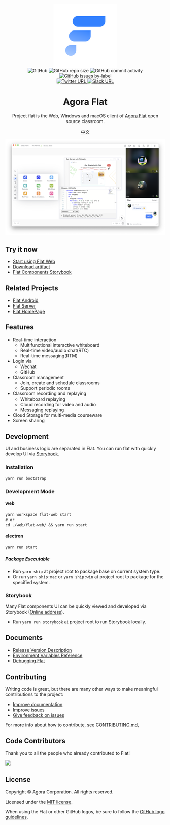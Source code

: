 <div align="center">
    <img width="200" height="200" style="display: block;" src="./assets/flat-logo.svg">
</div>

<div align="center">
    <img alt="GitHub" src="https://img.shields.io/github/license/netless-io/flat?color=9cf&style=flat-square">
    <img alt="GitHub repo size" src="https://img.shields.io/github/repo-size/netless-io/flat?color=9cf&style=flat-square">
    <img alt="GitHub commit activity" src="https://img.shields.io/github/commit-activity/m/netless-io/flat?color=9cf&style=flat-square">
    <a target="_blank" href="https://github.com/netless-io/flat/issues?q=is%3Aissue+is%3Aopen+label%3A%22good+first+issue%22">
        <img alt="GitHub issues by-label" src="https://img.shields.io/github/issues/netless-io/flat/good%20first%20issue?color=9cf&label=good%20first%20issue&style=flat-square">
    </a>
    <br>
    <a target="_blank" href="https://twitter.com/AgoraFlat">
    <img alt="Twitter URL" src="https://img.shields.io/badge/Twitter-AgoraFlat-9cf.svg?logo=twitter&style=flat-square">
    </a>
    <a target="_blank" href="https://github.com/netless-io/flat/issues/926">
        <img alt="Slack URL" src="https://img.shields.io/badge/Slack-AgoraFlat-9cf.svg?logo=slack&style=flat-square">
    </a>
</div>

<div align="center">
    <h1>Agora Flat</h1>
    <p>Project flat is the Web, Windows and macOS client of <a href="https://flat.whiteboard.agora.io/en/">Agora Flat</a> open source classroom.</p>
    <p><a href="./README-zh.md">中文</a></p>
    <img src="./assets/flat-showcase-en.png">
</div>

## Try it now

- [Start using Flat Web][flat-web]
- [Download artifact][flat-homepage]
- [Flat Components Storybook][flat-storybook]

## Related Projects

- [Flat Android][flat-android]
- [Flat Server][flat-server]
- [Flat HomePage][flat-homepage]

## Features

- Real-time interaction
    - Multifunctional interactive whiteboard
    - Real-time video/audio chat(RTC)
    - Real-time messaging(RTM)
- Login via
    - Wechat
    - GitHub
- Classroom management
    - Join, create and schedule classrooms
    - Support periodic rooms
- Classroom recording and replaying
    - Whiteboard replaying
    - Cloud recording for video and audio
    - Messaging replaying
- Cloud Storage for multi-media courseware
- Screen sharing

## Development

UI and business logic are separated in Flat. You can run flat with quickly develop UI via [Storybook](#storybook).

### Installation

```shell
yarn run bootstrap
```

### Development Mode

#### web

```shell
yarn workspace flat-web start
# or
cd ./web/flat-web/ && yarn run start
```

#### electron

```shell
yarn run start
```

##### Package Executable

- Run `yarn ship` at project root to package base on current system type.
- Or run `yarn ship:mac` or `yarn ship:win` at project root to package for the specified system.

### Storybook

Many Flat components UI can be quickly viewed and developed via Storybook ([Online address][flat-storybook]).

- Run `yarn run storybook` at project root to run Storybook locally.

## Documents

- [Release Version Description](docs/releases)
- [Environment Variables Reference](docs/env/README.md)
- [Debugging Flat](docs/debugging/README.md)

## Contributing

Writing code is great, but there are many other ways to make meaningful contributions to the project:

* [Improve documentation](CONTRIBUTING.md#improve-documentation)
* [Improve issues](CONTRIBUTING.md#improve-issues)
* [Give feedback on issues](CONTRIBUTING.md#give-feedback-on-issues)

For more info about how to contribute, see [CONTRIBUTING.md](CONTRIBUTING.md),

## Code Contributors

Thank you to all the people who already contributed to Flat!

<a href="https://github.com/netless-io/flat/graphs/contributors"><img src="https://opencollective.com/agora-flat/contributors.svg?width=890&button=false"/></a>

## License

Copyright © Agora Corporation. All rights reserved.

Licensed under the [MIT license](LICENSE).

When using the Flat or other GitHub logos, be sure to follow the [GitHub logo guidelines][github-logo].

[flat-homepage]: https://flat.whiteboard.agora.io/en/#download

[flat-web]: https://flat-web.whiteboard.agora.io/

[flat-server]: https://github.com/netless-io/flat-server

[flat-android]: https://github.com/netless-io/flat-android

[flat-storybook]: https://netless-io.github.io/flat/

[github-logo]: https://github.com/logos
